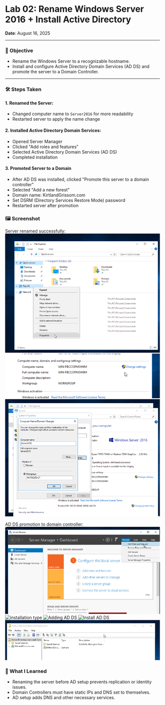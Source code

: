 # Lab 02: Rename Windows Server 2016 + Install Active Directory

**Date**: August 16, 2025

-------

### 🎯 Objective

- Rename the Windows Server to a recognizable hostname.
- Install and configure Active Directory Domain Services (AD DS) and promote the server to a Domain Controller.

-------

### 🛠️ Steps Taken

#### 1. Renamed the Server:
- Changed computer name to `Server2016` for more readability
- Restarted server to apply the name change

#### 2. Installed Active Directory Domain Services:

- Opened Server Manager
- Clicked "Add roles and features"
- Selected Active Directory Domain Services (AD DS)
- Completed installation

 #### 3. Promoted Server to a Domain

 - After AD DS was installed, clicked "Promote this server to a domain controller" 
 - Selected "Add a new forest"
 - Domain name: KirtlandGrissom.com
 - Set DSRM (Directory Services Restore Mode) password
 - Restarted server after promotion

### 🖼️ Screenshot

Server renamed successfully:
![Properties](./screenshots/lab02/Lab2-2.png) ![Original server name](./screenshots/lab02/Lab2-3.png) ![New server name](./screenshots/lab02/Lab2-4.png) 

AD DS promotion to domain controller:
![Add roles and Features](./screenshots/lab02/lab2-5.png) 
![installation type](./screenshots/lab02/ab2/Lab2-6.png) 
![Adding AD DS](./screenshots/lab02/lab02/Lab2-7.png) 
![Install AD DS](./screenshots/lab02/lab02/Lab2-8.png)
![successful install](./screenshots/lab02/Lab2-9.png)

### 🧠 What I Learned

 - Renaming the server before AD setup prevents replication or identity issues.
 - Domain Controllers must have static IPs and DNS set to themselves.
 - AD setup adds DNS and other necessary services.
